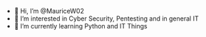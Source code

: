 - 👋 Hi, I’m @MauriceW02
- 👀 I’m interested in Cyber Security, Pentesting and in general IT 
- 🌱 I’m currently learning Python and IT Things
